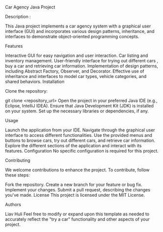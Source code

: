 Car Agency Java Project

Description :

This Java project implements a car agency system with a graphical user interface (GUI) and incorporates various design patterns, inheritance, and interfaces to demonstrate object-oriented programming concepts.

Features

Interactive GUI for easy navigation and user interaction.
Car listing and inventory management.
User-friendly interface for trying out different cars , buy a car and retrieving car information.
Implementation of design patterns, including Abstract Factory, Observer, and Decorator.
Effective use of inheritance and interfaces to model car types, vehicle categories, and shared behaviors.
Installation

Clone the repository:

git clone <repository_url>
Open the project in your preferred Java IDE (e.g., Eclipse, IntelliJ IDEA).
Ensure that Java Development Kit (JDK) is installed on your system.
Set up the necessary libraries or dependencies, if any.

Usage

Launch the application from your IDE.
Navigate through the graphical user interface to access different functionalities.
Use the provided menus and buttons to browse cars, try out different cars, and retrieve car information.
Explore the different sections of the application and interact with its features.
Configuration
No specific configuration is required for this project.

Contributing

We welcome contributions to enhance the project. To contribute, follow these steps:

Fork the repository.
Create a new branch for your feature or bug fix.
Implement your changes.
Submit a pull request, describing the changes you've made.
License
This project is licensed under the MIT License.

Authors

Liav Huli
Feel free to modify or expand upon this template as needed to accurately reflect the "try a car" functionality and other aspects of your project.
